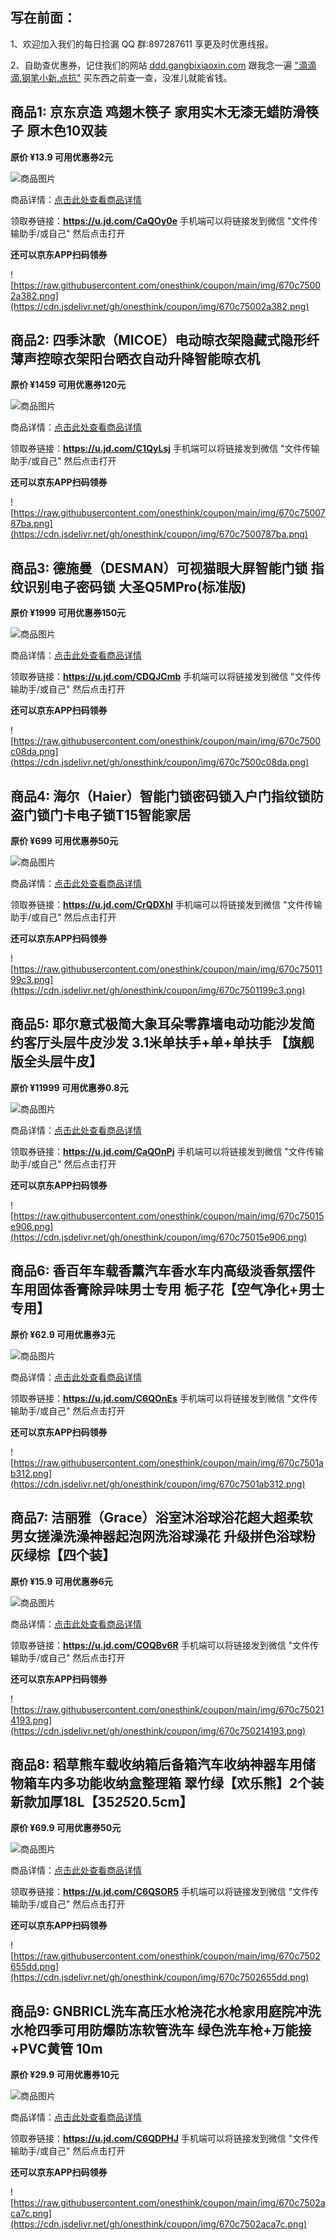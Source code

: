 ## 写在前面：

1、欢迎加入我们的每日捡漏 QQ 群:897287611 享更及时优惠线报。

2、自助查优惠券，记住我们的网站 [ddd.gangbixiaoxin.com](https://ddd.gangbixiaoxin.com) 跟我念一遍 ["滴滴滴.钢笔小新.点抗"](https://ddd.gangbixiaoxin.com) 买东西之前查一查，没准儿就能省钱。

## 商品1: 京东京造 鸡翅木筷子 家用实木无漆无蜡防滑筷子 原木色10双装

**原价 ¥13.9 可用优惠券2元**

![商品图片](http://img14.360buyimg.com/n1/jfs/t1/200221/5/44862/120911/66f909aeFa06c2df6/7834542035a2edce.jpg)

商品详情：[点击此处查看商品详情](https://union-click.jd.com/jdc?e=1003156031&amp;p=JF8BAacJK1olXQUDU1taC0seBF8IGloUXgYCU1lbCkwnRzBQRQQlBENHFRxWFlVMWzBeTA9KQl1XSwwDVFVPRjtUBAJQAVsMFgQZBBVQYhx-cixOLQdEVAECcjdFYglPX1NTCWgAFxsPTxZAfzddE1JFJXNGHAZKSEdjeh9tbChAGnJ7PDkpQSBJexpsfzlMXAR1DFYvahFrRwxDYwh3FGZJIjxVcS9kf21rU1JFP1x1FD5fXiJsYAxWbyJhP3JbHRkrfDxKVhZJWjtNGG1gHS4WcDJjYRtrGwRhJGJnIAcuX3sNaAZXeEVCNmREFDkoCQBqQB9vQx51UQoyVW5eCUsQCmkPHVIQbTYCVG4LZksWAm4JE1wSXAUyVW5dDkgeCmgAHFsQVA8AZF5VD3vArtfdkerA1b_WytaKsezCitPchdMlbTYBZF5cCUkXB2gJGVslbQYBZF1tViUWUGgPGlIVVWheV1cPWw1BBQEIGlIUWgMDVm5fCUoVAV84KwVSPHV0PSkGeEpRAzBXYSdHPGBFEFYbXCUVQCpaXAZCIV5XXFcNcD5TSzc4G2s)

领取券链接：**https://u.jd.com/CaQOy0e** 手机端可以将链接发到微信 "文件传输助手/或自己" 然后点击打开

**还可以京东APP扫码领券**

![https://raw.githubusercontent.com/onesthink/coupon/main/img/670c75002a382.png](https://cdn.jsdelivr.net/gh/onesthink/coupon/img/670c75002a382.png)

## 商品2: 四季沐歌（MICOE）电动晾衣架隐藏式隐形纤薄声控晾衣架阳台晒衣自动升降智能晾衣机

**原价 ¥1459 可用优惠券120元**

![商品图片](http://img14.360buyimg.com/n1/jfs/t1/239041/26/19319/111389/670a44d0Ff5196615/2b131d7d1f271ab9.jpg)

商品详情：[点击此处查看商品详情](https://union-click.jd.com/jdc?e=1003156031&amp;p=JF8BAZ4JK1olXDYCVV9dCEgfB20LE10lGVlaCgFtUQ5SQi0DBUVOBVlUAwoCFxBCHD1WR0VNGFJeSwcYVBYZQTVMFzISOgUAAhVfCzEfXT92RhJOC3pSKAUqdiUVehRKHF53FHFACQkrSiIVRhUfW1dhJHZnIz0-Sj1uZw9_QhJUJXNmBDwHfElgYWd6eQIUGXFnLyc_QUpcYycBfD9hDwRiJlYrahIWCxlhez9uPmVcIictaDJkfCh8QSxICH9DFTkVQSB0ZzFOYyJhOH9xJwApCh1HdxxdTGteHlZEKBwpDSgJX210Z1luAEN_IxYbBEcnAl8LGlsSVAAFUldYOHsXA19edVsUXAcAXFhcDUMnAl8IHVgcVAEKU15aC0sSM28AHGvC8L7X3u-IgPLDneffovzA1LrWytZtOHsUM28JGlkVWQEDVl5tOEsUM2w4RTUUDgAAVFtZXCVLAGZaSBJMXmgCVVddCkgQB18KGloXXzYyZDdab0gVVSQKGCEdA1Z8CRcGXjdHfzR_ZTUXJH1AU1s_QTxVXjh-WTIXGHwyVG4)

领取券链接：**https://u.jd.com/C1QyLsj** 手机端可以将链接发到微信 "文件传输助手/或自己" 然后点击打开

**还可以京东APP扫码领券**

![https://raw.githubusercontent.com/onesthink/coupon/main/img/670c7500787ba.png](https://cdn.jsdelivr.net/gh/onesthink/coupon/img/670c7500787ba.png)

## 商品3: 德施曼（DESMAN）可视猫眼大屏智能门锁 指纹识别电子密码锁 大圣Q5MPro(标准版)

**原价 ¥1999 可用优惠券150元**

![商品图片](http://img14.360buyimg.com/n1/jfs/t1/218787/26/45151/99414/670a75faF7016972e/c2fe247df3de26fd.jpg)

商品详情：[点击此处查看商品详情](https://union-click.jd.com/jdc?e=1003156031&amp;p=JF8BAZ4JK1olXDYCVV9dCU4RCm8KGF4lGVlaCgFtUQ5SQi0DBUVOBVlUAwoCFxBCHD1WR0VNGFJeSwcYVBYZQTVMFyYUC393PRcmcAlMdTMBfShmInQFAFkHCSUVfy9cGj1eLWYAVwM7AE4XYRcfW1dhJHZnIz06SDxIVQ1_Ug5VJXNlIjwEfEljcWZYeQJhGXJnLD4_QStcdycBeT9hLQRhJlYtahJvBAxqczJuPmVcIjcHazxOcDB8GixICH9DFykGSTdzShxMYyJhOH9xJx8rYStwdAwITGt1CGF1PS5UXChncQsAXABdOgVAUx0bBEcnAl8LGlsSVAAFUldYOHsXA19edVsUXAcDXVtcC0InAl8IHVgcVAEKU11cDkMWM28AHGvC8L7X3u-IgPLDneffovzA1LrWytZtOHsUM28JGlkVWQEDVl5tOEsUM2w4RTUUDg8FAFpdXyVLAGZaSVsUCGgCVVddDU8SA18KGloXXzYyZCNcXjJiaiZzYxlOK1oLMi0udzkQV2hSGjUXIUZWVTgWeCsVADJuE14VP34yVG4)

领取券链接：**https://u.jd.com/CDQJCmb** 手机端可以将链接发到微信 "文件传输助手/或自己" 然后点击打开

**还可以京东APP扫码领券**

![https://raw.githubusercontent.com/onesthink/coupon/main/img/670c7500c08da.png](https://cdn.jsdelivr.net/gh/onesthink/coupon/img/670c7500c08da.png)

## 商品4: 海尔（Haier）智能门锁密码锁入户门指纹锁防盗门锁门卡电子锁T15智能家居

**原价 ¥699 可用优惠券50元**

![商品图片](http://img14.360buyimg.com/n1/jfs/t1/134608/29/49759/130415/670a8632F14243fd5/9f2f0d7025db80bd.jpg)

商品详情：[点击此处查看商品详情](https://union-click.jd.com/jdc?e=1003156031&amp;p=JF8BAakJK1olXwMAUlteDEIfBl8IGloVXwAFU1pVDEgnRzBQRQQlBENHFRxWFlVMWzBeTA9KQl1XSwwDVFVPRjtUBAJQAVsMFgQZBAofQDBUbzARLm14PSs6f0hhXz90bS1IPGgAAB0pAC0TfWt1GyRTB3YKIThKSEdjeh9tbDh-HHEAPDgkazhVexpsfzlPIQR2Nlc5ahJRRxltYCt3XGZJIixUbi9kUW1_eVJFP19xED1fbzxsYAxWbTJPPnJbLwIpfDxKVhZWQSxOOWR7IBcZcDJjZhZ7aBxhJHJiLT1dX3tCAiZzRVMQVGZEEDpDcxJldjltewJ1UQoyVW5eCUsQCmkPHVIQbTYCVG4fZp-fjbqBtoyR29KD8W5cOEsRAGYBHFMSXgUHUVltCEMQM7ilo46f7NOK7YrDgJyupLqBp4-L1TYyZF1tCEoWAW8MHFoXXTYyVF1tC3tJbW5bHF4cXQUBOgJeARlFAD9ddVsUVAcGUVZeOEkWAm0KK2slHA5BCwIpY09kaBVhbjxiXnBeBCIrfhZ2bW1cWC8dOwJ8UCNddw1Nc2d9fWsVbQ)

领取券链接：**https://u.jd.com/CrQDXhI** 手机端可以将链接发到微信 "文件传输助手/或自己" 然后点击打开

**还可以京东APP扫码领券**

![https://raw.githubusercontent.com/onesthink/coupon/main/img/670c7501199c3.png](https://cdn.jsdelivr.net/gh/onesthink/coupon/img/670c7501199c3.png)

## 商品5: 耶尔意式极简大象耳朵零靠墙电动功能沙发简约客厅头层牛皮沙发 3.1米单扶手+单+单扶手 【旗舰版全头层牛皮】

**原价 ¥11999 可用优惠券0.8元**

![商品图片](http://img14.360buyimg.com/n1/jfs/t1/96587/20/53321/169100/670bf7dbFf26aff30/39d92754512065a2.jpg)

商品详情：[点击此处查看商品详情](https://union-click.jd.com/jdc?e=1003156031&amp;p=JF8BAdsJK1olXwQAVFhZDUMSBV8IGlsVWgEAVVtUDE8eB19MRANLAjZbERscSkAJHTRQRA1CCVkdDwtCWhVLHTdNTwcKBENeCVAfUg8bZRdeRj1PGFJ1Lys-XStkYygLRiNPDk9ROlwtahNvaxIBTwdNVF5fAVopUFxXDxtxazliPnlcIAEtYTJkcCx-cj9NOWJqEioVUi11Sj1Oby5mLWFYNBc-ekp1YW5gWyxnAHZgHV8bfil3ZxZ7TgxhJG5mLS0uTzwVcwpzfCcTOE5hIjkCViNFZRB_eDhcGmUABg49eysSYx10ci92XUFiVikrfzh8Xw96cCt2B3FANAY6fihPYCh8YglxKV9LFSk0aClsY3sKbk8XKDZkAFwWTkx2Vg93Uy8PBFRyNwQYWzBnD2M4GmsWXAYFXVhaDkISM18IG2tUMwYBU1ZUC0IUM244G10WVA8FXFleDUoVC18IE1wliqu6gdTs3cOu1_GAzOKyiI--gMDVOHsnAF8IGloXXQIFVVxdOHsXAF8LKwV7XFUEVl5fCUp5X2wBSQkXBV1sVF9UCE0SBmc4GVoUXwQyZG47cB1KZTVNTyxuKGVXNC09T0hKezVbUgh7X3ZgDCY1dUJDXzcBQwZAWXJaZF5t)

领取券链接：**https://u.jd.com/CaQOnPj** 手机端可以将链接发到微信 "文件传输助手/或自己" 然后点击打开

**还可以京东APP扫码领券**

![https://raw.githubusercontent.com/onesthink/coupon/main/img/670c75015e906.png](https://cdn.jsdelivr.net/gh/onesthink/coupon/img/670c75015e906.png)

## 商品6: 香百年车载香薰汽车香水车内高级淡香氛摆件车用固体香膏除异味男士专用 栀子花【空气净化+男士专用】

**原价 ¥62.9 可用优惠券3元**

![商品图片](http://img14.360buyimg.com/n1/jfs/t1/237908/26/19098/47319/6673cdccF9ce45f3a/dc5c079f9e35c384.jpg)

商品详情：[点击此处查看商品详情](https://union-click.jd.com/jdc?e=1003156031&amp;p=JF8BAdkJK1olXwIAXF9aCUoWAV8IGloXXwIAXV9ZCE4WC19MRANLAjZbERscSkAJHTRQRA1CCVkdDwtCWhVLHTdNTwcKBENeCVAfUg8bQCxqHD1mGQZ-DyUBDz1WATlXXxhtC38DOlwDST5UZwZDXSR3WHlQPBoCflxXDxtxaz5iFG1BIAELbT90YC98cgFNOWVqEikVVTl1Sh9Oby5lDWFYBhc-akpHYSZoWzh3B2JgHT4bfBRvUBtrfAxhJG5kLT0UTzxIfz9zfCcTOE5hIjkCViNFZRB_Yj9iGHEANy0qeysRdwZScjtMLlhiLSUkcShrBhtQYzthPnlAN1wmeitPYCh8Ygl1Kl91FilfdCtsY3sKbk8XKDZcH0Q9fCoWfA1cfVsQWV9aFQIdCj9BD2M4GmsWXAYFXVhaDkISM18IG2tUMwELUVhUDXsWM28OGFIcWg4FV1pYCU8nA2cPK4y45dOI5YvVsZ-Ji7ixvI6c4dKc3G5tOEgnA24JGVsRWgcAVG5tCEgnAF9WdVpGVQYAUAtaZhcUCj1aHgBeMwUHUl9fC08RM20JGlkXbTYyFx0_Dy1kR290QCBJWnBDVggCTAhvVRYJdVlLHHNBMDcWTjR1BhBacx9KKzYCZA)

领取券链接：**https://u.jd.com/C6QOnEs** 手机端可以将链接发到微信 "文件传输助手/或自己" 然后点击打开

**还可以京东APP扫码领券**

![https://raw.githubusercontent.com/onesthink/coupon/main/img/670c7501ab312.png](https://cdn.jsdelivr.net/gh/onesthink/coupon/img/670c7501ab312.png)

## 商品7: 洁丽雅（Grace）浴室沐浴球浴花超大超柔软男女搓澡洗澡神器起泡网洗浴球澡花 升级拼色浴球粉灰绿棕【四个装】

**原价 ¥15.9 可用优惠券6元**

![商品图片](http://img14.360buyimg.com/n1/jfs/t1/122326/31/33258/103702/643b8e26F68cb8208/9e64ad7773df9c83.jpg)

商品详情：[点击此处查看商品详情](https://union-click.jd.com/jdc?e=1003156031&amp;p=JF8BAdsJK1olXwIHVVtaC0kUBF8IGloTXwQDUVxeDEgVAV9MRANLAjZbERscSkAJHTRQRA1CCVkdDwtCWhVLHTdNTwcKBENeCVAfUg8bWilWbyJyDXpCVw4BbgMVdB18eR0WIkBJOlwYQDxRRRgJYzN0I3p-NT9UQFxXDxtxaz5hFG1HIDc9aDxOcC18RCdNOWVQEikFUi91AhNObS5lPmFbVRc-QEthYSZ8Wy9NB2FgHTYbaAN3ZBhrcAxhJG5SIwcuSzwVdwlzfCcTOE5hIjkCViNFZRB_ezhHVGZKLyc-UjhIYyd8ciJhKkdiHCo9a0pnBA9XZzt2FE9dICc5bTJlYCh8cg1yKV8CFypfcChsY3sKbk8XKDZpUR5DDExveAxXYShQAFUHITgiUD9RD2M4GmsWXAYFXVhaDkISM18IG2tUMwYAVl1aCkkXM244G10WVA8FXFleD0MfBV8IE1wliqu6gdTs3cOu1_GAzOKyiI--gMDVOHsnAF8IGloXXQIFVVxdOHsXAF8LKwV7XFUEVl5YDB95X2wBSQkRH0ZsVF9UCE4WBWw4GVoUXwQyZG4EThVjeghYZxsWDVpkHFwqej91RWx3XRB7X0NKIxgbf0pvaw52Zyd0PA9KZF5t)

领取券链接：**https://u.jd.com/COQBv6R** 手机端可以将链接发到微信 "文件传输助手/或自己" 然后点击打开

**还可以京东APP扫码领券**

![https://raw.githubusercontent.com/onesthink/coupon/main/img/670c750214193.png](https://cdn.jsdelivr.net/gh/onesthink/coupon/img/670c750214193.png)

## 商品8: 稻草熊车载收纳箱后备箱汽车收纳神器车用储物箱车内多功能收纳盒整理箱 翠竹绿【欢乐熊】2个装 新款加厚18L【35*25*20.5cm】

**原价 ¥69.9 可用优惠券50元**

![商品图片](http://img14.360buyimg.com/n1/jfs/t1/245888/40/13405/128439/6687c75aF325fe944/223e820695cf5ce6.jpg)

商品详情：[点击此处查看商品详情](https://union-click.jd.com/jdc?e=1003156031&amp;p=JF8BAdsJK1olXwIHVVpdC08SAF8IGlsUVAEGUF5fDEIUA19MRANLAjZbERscSkAJHTRQRA1CCVkdDwtCWhVLHTdNTwcKBENeCVAfUg8bcQhvR1JyB1hLND9cDiNMfDlOTDlPXmBnOlwrcQxwByZWZTpSXkRgKAwnclxXDxtxazliLgZcIyc5ajxecDN8GS9NOWV-Ej0vUil1Sj1OeC5mLWFbMBcrekp-YSZsWzh3AHZgHQwbfzJOcQxBbAxhJG5SIz1dSD8VcwxzfCcTOE5hIjkCViNFZRNYYjhuAXF7LDoqey8QYAZ8cjtxCEV0PSI_fxJoRxsKfCJhLnVGIAEHaihPYCh8cg1yKXVxESoCUhhsY3sKbk8XKDZaFlwrYQpCYA9vZRNjO3gHNz84DC13D2M4GmsWXAYFXVhaDkISM18IG2tUMwYEUlZUCU4QM244G10WVA8FXFleAU8RBF8IE1wliqu6gdTs3cOu1_GAzOKyiI--gMDVOHsnAF8IGloXXQIFVVxdOHsXAF8LKwV7XFUEVwpcAU15X2wBSQkTXFVsV1tUCk0WB2o4GVoUXwQyZG4vbyxLCghSRRJ1PAcEPAUiXg1AYTULfT57X3B7EzlZQRVpYigLWTlpD3x4ZF5t)

领取券链接：**https://u.jd.com/C6QSOR5** 手机端可以将链接发到微信 "文件传输助手/或自己" 然后点击打开

**还可以京东APP扫码领券**

![https://raw.githubusercontent.com/onesthink/coupon/main/img/670c7502655dd.png](https://cdn.jsdelivr.net/gh/onesthink/coupon/img/670c7502655dd.png)

## 商品9: GNBRICL洗车高压水枪浇花水枪家用庭院冲洗水枪四季可用防爆防冻软管洗车 绿色洗车枪+万能接+PVC黄管 10m

**原价 ¥29.9 可用优惠券10元**

![商品图片](http://img14.360buyimg.com/n1/jfs/t1/225650/13/5873/148980/6689fe4bFcabf6e6d/b1993a11efa9881d.jpg)

商品详情：[点击此处查看商品详情](https://union-click.jd.com/jdc?e=1003156031&amp;p=JF8BAdsJK1olXwIHVVpcDkMRC18IGlsUVA8BV1pUD08fBV9MRANLAjZbERscSkAJHTRQRA1CCVkdDwtCWhVLHTdNTwcKBENeCVAfUg8bQw9RYj5pNFpcAB4DTiB2YxhbeTtQWVZbOlkdTkJ3Yy5Bb1pFO1xmFQw_CFxXDxtxazliLgZeIFwlbjJkfCx-YglNOWJiEiovUi91Ah9ObC5lDWFbBhcpUEp0YW5gWy9NB2JgVS4bfiJvZQxSTgxhJG5SIz1dVz8VawhzfCcTOE5hIjkCViNFZRNsbChpVHFwID09azMfdx1scjt2XUZiJiUrfz9CXxt6eCJiLnFeIAYlbyhfYCh8cgF8JGV9FSokfBtsY3sKbk8XKDZxEAsrDBZfagx0S11yC0VnLC0DUT9BD2M4GmsWXAYFXVhaDkISM18IG2tUMwYEUVxZAE4fM244G10WVA8FXFleAEMQCl8IE1wliqu6gdTs3cOu1_GAzOKyiI--gMDVOHsnAF8IGloXXQIFVVxdOHsXAF8LKwV7XFUHA1dVDRt5X2wBSQkcXk1sV1taDksRAWc4GVoUXwQyZG4daBJuZhNhRwVBHVhEPz89fxh1YyoMSwJ7WkZEXT49SQJjAj9uQT9UD2QCZF5t)

领取券链接：**https://u.jd.com/C6QDPHJ** 手机端可以将链接发到微信 "文件传输助手/或自己" 然后点击打开

**还可以京东APP扫码领券**

![https://raw.githubusercontent.com/onesthink/coupon/main/img/670c7502aca7c.png](https://cdn.jsdelivr.net/gh/onesthink/coupon/img/670c7502aca7c.png)

